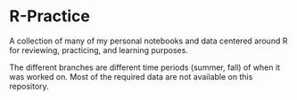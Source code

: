 # R-Practice
A collection of many of my personal notebooks and data centered around R for reviewing, practicing, and learning purposes.

The different branches are different time periods (summer, fall) of when it was worked on. Most of the required data are not available on this repository.
